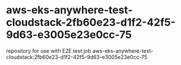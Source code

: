 # aws-eks-anywhere-test-cloudstack-2fb60e23-d1f2-42f5-9d63-e3005e23e0cc-75
repository for use with E2E test job aws-eks-anywhere-test-cloudstack:2fb60e23-d1f2-42f5-9d63-e3005e23e0cc-75

